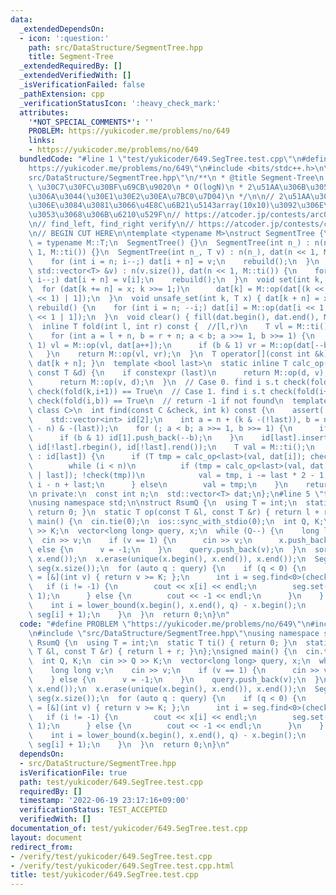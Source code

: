 ```yaml
---
data:
  _extendedDependsOn:
  - icon: ':question:'
    path: src/DataStructure/SegmentTree.hpp
    title: Segment-Tree
  _extendedRequiredBy: []
  _extendedVerifiedWith: []
  _isVerificationFailed: false
  _pathExtension: cpp
  _verificationStatusIcon: ':heavy_check_mark:'
  attributes:
    '*NOT_SPECIAL_COMMENTS*': ''
    PROBLEM: https://yukicoder.me/problems/no/649
    links:
    - https://yukicoder.me/problems/no/649
  bundledCode: "#line 1 \"test/yukicoder/649.SegTree.test.cpp\"\n#define PROBLEM \"\
    https://yukicoder.me/problems/no/649\"\n#include <bits/stdc++.h>\n\n#line 3 \"\
    src/DataStructure/SegmentTree.hpp\"\n/**\n * @title Segment-Tree\n * @category\
    \ \u30C7\u30FC\u30BF\u69CB\u9020\n * O(logN)\n * 2\u51AA\u306B\u3057\u3066\u3044\
    \u306A\u3044(\u30E1\u30E2\u30EA\u7BC0\u7D04)\n */\n\n// 2\u51AA\u306B\u3059\u308B\
    \u306E\u3084\u3081\u3066\u4E8C\u6B21\u5143array(10x10)\u3092\u306E\u305B\u308B\
    \u3053\u3068\u306B\u6210\u529F\n// https://atcoder.jp/contests/arc027/tasks/arc027_4\n\
    \n// find_left, find_right verify\n// https://atcoder.jp/contests/code-festival-2014-qualb/tasks/code_festival_qualB_d\n\
    \n// BEGIN CUT HERE\n\ntemplate <typename M>\nstruct SegmentTree {\n  using T\
    \ = typename M::T;\n  SegmentTree() {}\n  SegmentTree(int n_) : n(n_), dat(n <<\
    \ 1, M::ti()) {}\n  SegmentTree(int n_, T v) : n(n_), dat(n << 1, M::ti()) {\n\
    \    for (int i = n; i--;) dat[i + n] = v;\n    rebuild();\n  }\n  SegmentTree(const\
    \ std::vector<T> &v) : n(v.size()), dat(n << 1, M::ti()) {\n    for (int i = n;\
    \ i--;) dat[i + n] = v[i];\n    rebuild();\n  }\n  void set(int k, T x) {\n  \
    \  for (dat[k += n] = x; k >>= 1;)\n      dat[k] = M::op(dat[(k << 1) | 0], dat[(k\
    \ << 1) | 1]);\n  }\n  void unsafe_set(int k, T x) { dat[k + n] = x; }\n  void\
    \ rebuild() {\n    for (int i = n; --i;) dat[i] = M::op(dat[i << 1 | 0], dat[i\
    \ << 1 | 1]);\n  }\n  void clear() { fill(dat.begin(), dat.end(), M::ti()); }\n\
    \  inline T fold(int l, int r) const {  //[l,r)\n    T vl = M::ti(), vr = M::ti();\n\
    \    for (int a = l + n, b = r + n; a < b; a >>= 1, b >>= 1) {\n      if (a &\
    \ 1) vl = M::op(vl, dat[a++]);\n      if (b & 1) vr = M::op(dat[--b], vr);\n \
    \   }\n    return M::op(vl, vr);\n  }\n  T operator[](const int &k) const { return\
    \ dat[k + n]; }\n  template <bool last>\n  static inline T calc_op(const T &v,\
    \ const T &d) {\n    if constexpr (last)\n      return M::op(d, v);\n    else\n\
    \      return M::op(v, d);\n  }\n  // Case 0. find i s.t check(fold(k,i)) == False,\
    \ check(fold(k,i+1)) == True\n  // Case 1. find i s.t check(fold(i+1,b)) == False,\
    \ check(fold(i,b)) == True\n  // return -1 if not found\n  template <bool last,\
    \ class C>\n  int find(const C &check, int k) const {\n    assert(!check(M::ti()));\n\
    \    std::vector<int> id[2];\n    int a = n + (k & -(!last)), b = n + n + ((k\
    \ - n) & -(last));\n    for (; a < b; a >>= 1, b >>= 1) {\n      if (a & 1) id[0].push_back(a++);\n\
    \      if (b & 1) id[1].push_back(--b);\n    }\n    id[last].insert(id[last].end(),\
    \ id[!last].rbegin(), id[!last].rend());\n    T val = M::ti();\n    for (int i\
    \ : id[last]) {\n      if (T tmp = calc_op<last>(val, dat[i]); check(tmp)) {\n\
    \        while (i < n)\n          if (tmp = calc_op<last>(val, dat[i = i << 1\
    \ | last]); !check(tmp))\n            val = tmp, i -= last * 2 - 1;\n        return\
    \ i - n + last;\n      } else\n        val = tmp;\n    }\n    return -1;\n  }\n\
    \n private:\n  const int n;\n  std::vector<T> dat;\n};\n#line 5 \"test/yukicoder/649.SegTree.test.cpp\"\
    \nusing namespace std;\n\nstruct RsumQ {\n  using T = int;\n  static T ti() {\
    \ return 0; }\n  static T op(const T &l, const T &r) { return l + r; }\n};\nsigned\
    \ main() {\n  cin.tie(0);\n  ios::sync_with_stdio(0);\n  int Q, K;\n  cin >> Q\
    \ >> K;\n  vector<long long> query, x;\n  while (Q--) {\n    long long v;\n  \
    \  cin >> v;\n    if (v == 1) {\n      cin >> v;\n      x.push_back(v);\n    }\
    \ else {\n      v = -1;\n    }\n    query.push_back(v);\n  }\n  sort(x.begin(),\
    \ x.end());\n  x.erase(unique(x.begin(), x.end()), x.end());\n  SegmentTree<RsumQ>\
    \ seg(x.size());\n  for (auto q : query) {\n    if (q < 0) {\n      auto check\
    \ = [&](int v) { return v >= K; };\n      int i = seg.find<0>(check, 0);\n   \
    \   if (i != -1) {\n        cout << x[i] << endl;\n        seg.set(i, seg[i] -\
    \ 1);\n      } else {\n        cout << -1 << endl;\n      }\n    } else {\n  \
    \    int i = lower_bound(x.begin(), x.end(), q) - x.begin();\n      seg.set(i,\
    \ seg[i] + 1);\n    }\n  }\n  return 0;\n}\n"
  code: "#define PROBLEM \"https://yukicoder.me/problems/no/649\"\n#include <bits/stdc++.h>\n\
    \n#include \"src/DataStructure/SegmentTree.hpp\"\nusing namespace std;\n\nstruct\
    \ RsumQ {\n  using T = int;\n  static T ti() { return 0; }\n  static T op(const\
    \ T &l, const T &r) { return l + r; }\n};\nsigned main() {\n  cin.tie(0);\n  ios::sync_with_stdio(0);\n\
    \  int Q, K;\n  cin >> Q >> K;\n  vector<long long> query, x;\n  while (Q--) {\n\
    \    long long v;\n    cin >> v;\n    if (v == 1) {\n      cin >> v;\n      x.push_back(v);\n\
    \    } else {\n      v = -1;\n    }\n    query.push_back(v);\n  }\n  sort(x.begin(),\
    \ x.end());\n  x.erase(unique(x.begin(), x.end()), x.end());\n  SegmentTree<RsumQ>\
    \ seg(x.size());\n  for (auto q : query) {\n    if (q < 0) {\n      auto check\
    \ = [&](int v) { return v >= K; };\n      int i = seg.find<0>(check, 0);\n   \
    \   if (i != -1) {\n        cout << x[i] << endl;\n        seg.set(i, seg[i] -\
    \ 1);\n      } else {\n        cout << -1 << endl;\n      }\n    } else {\n  \
    \    int i = lower_bound(x.begin(), x.end(), q) - x.begin();\n      seg.set(i,\
    \ seg[i] + 1);\n    }\n  }\n  return 0;\n}\n"
  dependsOn:
  - src/DataStructure/SegmentTree.hpp
  isVerificationFile: true
  path: test/yukicoder/649.SegTree.test.cpp
  requiredBy: []
  timestamp: '2022-06-19 23:17:16+09:00'
  verificationStatus: TEST_ACCEPTED
  verifiedWith: []
documentation_of: test/yukicoder/649.SegTree.test.cpp
layout: document
redirect_from:
- /verify/test/yukicoder/649.SegTree.test.cpp
- /verify/test/yukicoder/649.SegTree.test.cpp.html
title: test/yukicoder/649.SegTree.test.cpp
---
```

